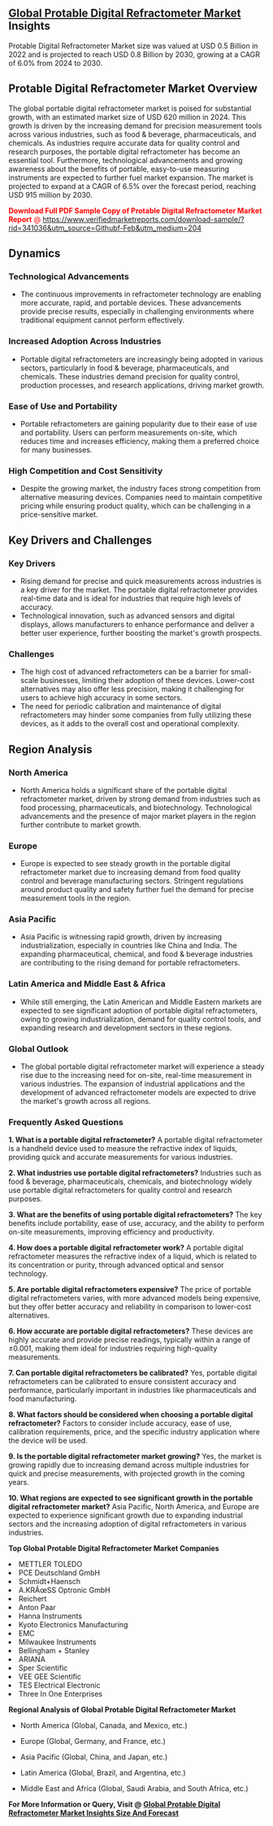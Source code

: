 <h2><a href="https://www.verifiedmarketreports.com/download-sample/?rid=341036&amp;utm_source=Githubf&amp;utm_medium=204" target="_blank">Global Protable Digital Refractometer Market</a> Insights</h2><p>Protable Digital Refractometer Market size was valued at USD 0.5 Billion in 2022 and is projected to reach USD 0.8 Billion by 2030, growing at a CAGR of 6.0% from 2024 to 2030.</p><p> <h2>Protable Digital Refractometer Market Overview</h2> <p>The global portable digital refractometer market is poised for substantial growth, with an estimated market size of USD 620 million in 2024. This growth is driven by the increasing demand for precision measurement tools across various industries, such as food & beverage, pharmaceuticals, and chemicals. As industries require accurate data for quality control and research purposes, the portable digital refractometer has become an essential tool. Furthermore, technological advancements and growing awareness about the benefits of portable, easy-to-use measuring instruments are expected to further fuel market expansion. The market is projected to expand at a CAGR of 6.5% over the forecast period, reaching USD 915 million by 2030.</p> <p><p><span class=""><span style="color: #ff0000;"><strong>Download Full PDF Sample Copy of Protable Digital Refractometer Market Report</strong> @ </span><a href="https://www.verifiedmarketreports.com/download-sample/?rid=341036&amp;utm_source=Githubf-Feb&amp;utm_medium=204" target="_blank">https://www.verifiedmarketreports.com/download-sample/?rid=341036&amp;utm_source=Githubf-Feb&amp;utm_medium=204</a></span></p></p> <h2>Dynamics</h2> <h3>Technological Advancements</h3> <ul> <li>The continuous improvements in refractometer technology are enabling more accurate, rapid, and portable devices. These advancements provide precise results, especially in challenging environments where traditional equipment cannot perform effectively.</li> </ul> <h3>Increased Adoption Across Industries</h3> <ul> <li>Portable digital refractometers are increasingly being adopted in various sectors, particularly in food & beverage, pharmaceuticals, and chemicals. These industries demand precision for quality control, production processes, and research applications, driving market growth.</li> </ul> <h3>Ease of Use and Portability</h3> <ul> <li>Portable refractometers are gaining popularity due to their ease of use and portability. Users can perform measurements on-site, which reduces time and increases efficiency, making them a preferred choice for many businesses.</li> </ul> <h3>High Competition and Cost Sensitivity</h3> <ul> <li>Despite the growing market, the industry faces strong competition from alternative measuring devices. Companies need to maintain competitive pricing while ensuring product quality, which can be challenging in a price-sensitive market.</li> </ul> <h2>Key Drivers and Challenges</h2> <h3>Key Drivers</h3> <ul> <li>Rising demand for precise and quick measurements across industries is a key driver for the market. The portable digital refractometer provides real-time data and is ideal for industries that require high levels of accuracy.</li> <li>Technological innovation, such as advanced sensors and digital displays, allows manufacturers to enhance performance and deliver a better user experience, further boosting the market's growth prospects.</li> </ul> <h3>Challenges</h3> <ul> <li>The high cost of advanced refractometers can be a barrier for small-scale businesses, limiting their adoption of these devices. Lower-cost alternatives may also offer less precision, making it challenging for users to achieve high accuracy in some sectors.</li> <li>The need for periodic calibration and maintenance of digital refractometers may hinder some companies from fully utilizing these devices, as it adds to the overall cost and operational complexity.</li> </ul> <h2>Region Analysis</h2> <h3>North America</h3> <ul> <li>North America holds a significant share of the portable digital refractometer market, driven by strong demand from industries such as food processing, pharmaceuticals, and biotechnology. Technological advancements and the presence of major market players in the region further contribute to market growth.</li> </ul> <h3>Europe</h3> <ul> <li>Europe is expected to see steady growth in the portable digital refractometer market due to increasing demand from food quality control and beverage manufacturing sectors. Stringent regulations around product quality and safety further fuel the demand for precise measurement tools in the region.</li> </ul> <h3>Asia Pacific</h3> <ul> <li>Asia Pacific is witnessing rapid growth, driven by increasing industrialization, especially in countries like China and India. The expanding pharmaceutical, chemical, and food & beverage industries are contributing to the rising demand for portable refractometers.</li> </ul> <h3>Latin America and Middle East & Africa</h3> <ul> <li>While still emerging, the Latin American and Middle Eastern markets are expected to see significant adoption of portable digital refractometers, owing to growing industrialization, demand for quality control tools, and expanding research and development sectors in these regions.</li> </ul> <h3>Global Outlook</h3> <ul> <li>The global portable digital refractometer market will experience a steady rise due to the increasing need for on-site, real-time measurement in various industries. The expansion of industrial applications and the development of advanced refractometer models are expected to drive the market's growth across all regions.</li> </ul> <h3>Frequently Asked Questions</h3> <p><strong>1. What is a portable digital refractometer?</strong> A portable digital refractometer is a handheld device used to measure the refractive index of liquids, providing quick and accurate measurements for various industries.</p> <p><strong>2. What industries use portable digital refractometers?</strong> Industries such as food & beverage, pharmaceuticals, chemicals, and biotechnology widely use portable digital refractometers for quality control and research purposes.</p> <p><strong>3. What are the benefits of using portable digital refractometers?</strong> The key benefits include portability, ease of use, accuracy, and the ability to perform on-site measurements, improving efficiency and productivity.</p> <p><strong>4. How does a portable digital refractometer work?</strong> A portable digital refractometer measures the refractive index of a liquid, which is related to its concentration or purity, through advanced optical and sensor technology.</p> <p><strong>5. Are portable digital refractometers expensive?</strong> The price of portable digital refractometers varies, with more advanced models being expensive, but they offer better accuracy and reliability in comparison to lower-cost alternatives.</p> <p><strong>6. How accurate are portable digital refractometers?</strong> These devices are highly accurate and provide precise readings, typically within a range of ±0.001, making them ideal for industries requiring high-quality measurements.</p> <p><strong>7. Can portable digital refractometers be calibrated?</strong> Yes, portable digital refractometers can be calibrated to ensure consistent accuracy and performance, particularly important in industries like pharmaceuticals and food manufacturing.</p> <p><strong>8. What factors should be considered when choosing a portable digital refractometer?</strong> Factors to consider include accuracy, ease of use, calibration requirements, price, and the specific industry application where the device will be used.</p> <p><strong>9. Is the portable digital refractometer market growing?</strong> Yes, the market is growing rapidly due to increasing demand across multiple industries for quick and precise measurements, with projected growth in the coming years.</p> <p><strong>10. What regions are expected to see significant growth in the portable digital refractometer market?</strong> Asia Pacific, North America, and Europe are expected to experience significant growth due to expanding industrial sectors and the increasing adoption of digital refractometers in various industries.</p> </p><p><strong>Top Global Protable Digital Refractometer Market Companies</strong></p><div data-test-id=""><p><li>METTLER TOLEDO</li><li> PCE Deutschland GmbH</li><li> Schmidt+Haensch</li><li> A.KRÃœSS Optronic GmbH</li><li> Reichert</li><li> Anton Paar</li><li> Hanna Instruments</li><li> Kyoto Electronics Manufacturing</li><li> EMC</li><li> Milwaukee Instruments</li><li> Bellingham + Stanley</li><li> ARIANA</li><li> Sper Scientific</li><li> VEE GEE Scientific</li><li> TES Electrical Electronic</li><li> Three In One Enterprises</li></p><div><strong>Regional Analysis of&nbsp;Global Protable Digital Refractometer Market</strong></div><ul><li dir="ltr"><p dir="ltr">North America&nbsp;(Global, Canada, and Mexico, etc.)</p></li><li dir="ltr"><p dir="ltr">Europe (Global, Germany, and France, etc.)</p></li><li dir="ltr"><p dir="ltr">Asia Pacific&nbsp;(Global, China, and Japan, etc.)</p></li><li dir="ltr"><p dir="ltr">Latin America&nbsp;(Global, Brazil, and Argentina, etc.)</p></li><li dir="ltr">Middle East and Africa&nbsp;(Global, Saudi Arabia, and South Africa, etc.)</li></ul><p><strong>For More Information or Query, Visit @&nbsp;</strong><strong><a href="https://www.verifiedmarketreports.com/product/protable-digital-refractometer-market/?utm_source=Githubf&amp;utm_medium=204" target="_blank">Global Protable Digital Refractometer Market Insights Size And Forecast</a></strong></p></div>
